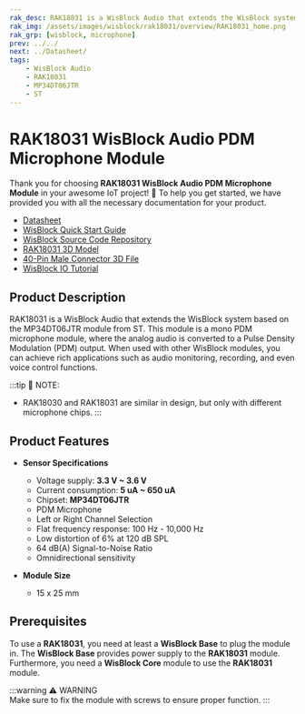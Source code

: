 ```yaml
---
rak_desc: RAK18031 is a WisBlock Audio that extends the WisBlock system based on MP34DT06JTR from ST. It is a mono PDM microphone module with a ready-to-use SW library and tutorial, making it easy to achieve rich applications.
rak_img: /assets/images/wisblock/rak18031/overview/RAK18031_home.png
rak_grp: [wisblock, microphone]
prev: ../../
next: ../Datasheet/
tags:
    - WisBlock Audio
    - RAK18031
    - MP34DT06JTR
    - ST
---
```


# RAK18031 WisBlock Audio PDM Microphone Module

Thank you for choosing **RAK18031 WisBlock Audio PDM Microphone Module** in your awesome IoT project! 🎉 To help you get started, we have provided you with all the necessary documentation for your product.

* [Datasheet](../Datasheet/)
* <a href="../../Quickstart/" target="_blank">WisBlock Quick Start Guide</a>
* [WisBlock Source Code Repository](https://github.com/RAKWireless/WisBlock/)
* [RAK18031 3D Model](https://downloads.rakwireless.com/3D_File/WisBlock/3D_RAK18031.stp)
* [40-Pin Male Connector 3D File](https://downloads.rakwireless.com/3D_File/Accessory/WisConnector/M40S1003K6M.stp)
* [WisBlock IO Tutorial](/Knowledge-Hub/Learn/WisBlock-IO-Tutorial/)

## Product Description

RAK18031 is a WisBlock Audio that extends the WisBlock system based on the MP34DT06JTR module from ST. This module is a mono PDM microphone module, where the analog audio is converted to a Pulse Density Modulation (PDM) output. When used with other WisBlock modules, you can achieve rich applications such as audio monitoring, recording, and even voice control functions.

:::tip 📝 NOTE:
- RAK18030 and RAK18031 are similar in design, but only with different microphone chips.
:::

## Product Features

* **Sensor Specifications**
    * Voltage supply: **3.3&nbsp;V ~ 3.6&nbsp;V**
    * Current consumption: **5&nbsp;uA ~ 650&nbsp;uA**
    * Chipset: **MP34DT06JTR**
    * PDM Microphone
    * Left or Right Channel Selection
    * Flat frequency response: 100&nbsp;Hz - 10,000&nbsp;Hz
    * Low distortion of 6% at 120&nbsp;dB SPL
    * 64&nbsp;dB(A) Signal-to-Noise Ratio
    * Omnidirectional sensitivity
    
* **Module Size**
    * 15 x 25&nbsp;mm

## Prerequisites

To use a **RAK18031**, you need at least a **WisBlock Base** to plug the module in. The **WisBlock Base** provides power supply to the **RAK18031** module. Furthermore, you need a **WisBlock Core** module to use the **RAK18031** module.

:::warning ⚠️ WARNING    
Make sure to fix the module with screws to ensure proper function. 
:::